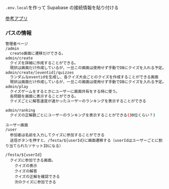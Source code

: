 `.env.local`を作って Supabase の接続情報を貼り付ける

[参考アプリ](https://tk2-220-19891.vs.sakura.ne.jp/mu-quiz/organizer/index.php)

### パスの情報

```bash
管理者ページ
/admin
  create画面に遷移だけできる。
admin/create
  クイズを詳細に作成することができる。
  現状は画面だけ作成しているが、一旦この画面は使用せず手動でDBにクイズを入れる予定。
admin/create/[eventid]/quizzes
  ランダムなeventidを生成し、各クイズ大会ごとのクイズを作成することができる画面
  現状は画面だけ作成しているが、一旦この画面は使用せず手動でDBにクイズを入れる予定。
admin/play
  クイズゲームをするときにユーザーに画面共有をする時に使う。
  各問題を画面に表示することができる。
  クイズごとに解答速度が速かったユーザーのランキングを表示することができる

admin/ranking
  クイズの正解数ごとにユーザーのランキングを表示することができる(30位くらい？)
```

```
ユーザー画面
/user
  参加者は名前を入力してクイズに参加することができる
  送信ボタンを押すと、/festa/${userId}に画面遷移する（userIdはユーザーごとに割り当てられたソケットIDになる）

/festa/${userId}
  クイズに参加できる画面。
    クイズの表示
    クイズの解答
    クイズの正解を確認できる
    次のクイズに参加できる


```
